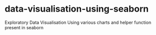 # data-visualisation-using-seaborn
Exploratory Data Visualisation Using various charts and helper function present in seaborn
